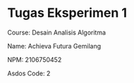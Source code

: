 # Tugas Eksperimen 1

Course: Desain Analisis Algoritma

Name: Achieva Futura Gemilang

NPM: 2106750452

Asdos Code: 2
